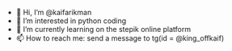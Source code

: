 - 👋 Hi, I’m @kaifarikman
- 👀 I’m interested in python coding
- 🌱 I’m currently learning on the stepik online platform
- 📫 How to reach me: send a message to tg(id = @king_offkaif)
